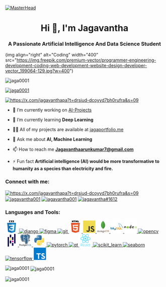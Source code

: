 [![MasterHead](https://developers.giphy.com/branch/master/static/api-c99e353f761d318322c853c03ebcf21b.gif)](https://github.com/jaga0001)

<h1 align="center">Hi 👋, I'm Jagavantha</h1>
<h3 align="center">A Passionate Artificial Intelligence And Data Science Student</h3>

(img align="right" alt="Coding" width="400" src="https://img.freepik.com/premium-vector/programmer-engineering-development-coding-web-development-website-design-developer-vector_199064-129.jpg?w=400")


<p align="left"> <img src="https://komarev.com/ghpvc/?username=jaga0001&label=Profile%20views&color=0e75b6&style=flat" alt="jaga0001" /> </p>

<p align="left"> <a href="https://github.com/ryo-ma/github-profile-trophy"><img src="https://github-profile-trophy.vercel.app/?username=jaga0001" alt="jaga0001" /></a> </p>

<p align="left"> <a href="https://twitter.com/https://x.com/jagavanthapa?t=drsiud-dcoyyd7bh0rufra&s=09" target="blank"><img src="https://img.shields.io/twitter/follow/https://x.com/jagavanthapa?t=drsiud-dcoyyd7bh0rufra&s=09?logo=twitter&style=for-the-badge" alt="https://x.com/jagavanthapa?t=drsiud-dcoyyd7bh0rufra&s=09" /></a> </p>

- 🔭 I’m currently working on [AI-Projects](github/Jaga00001/AI-Projects)

- 🌱 I’m currently learning **Deep Learning**

- 👨‍💻 All of my projects are available at [jagaportfolio.me](jagaportfolio.me)

- 💬 Ask me about **AI, Machine Learning**

- 📫 How to reach me **Jagavanthaarunkumar7@gmail.com**

- ⚡ Fun fact **Artificial intelligence (AI) would be more transformative to humanity as a species than electricity and fire.**

<h3 align="left">Connect with me:</h3>
<p align="left">
<a href="https://twitter.com/https://x.com/jagavanthapa?t=drsiud-dcoyyd7bh0rufra&s=09" target="blank"><img align="center" src="https://raw.githubusercontent.com/rahuldkjain/github-profile-readme-generator/master/src/images/icons/Social/twitter.svg" alt="https://x.com/jagavanthapa?t=drsiud-dcoyyd7bh0rufra&s=09" height="30" width="40" /></a>
<a href="https://linkedin.com/in/jagavantha001" target="blank"><img align="center" src="https://raw.githubusercontent.com/rahuldkjain/github-profile-readme-generator/master/src/images/icons/Social/linked-in-alt.svg" alt="jagavantha001" height="30" width="40" /></a>
<a href="https://instagram.com/jagavantha001" target="blank"><img align="center" src="https://raw.githubusercontent.com/rahuldkjain/github-profile-readme-generator/master/src/images/icons/Social/instagram.svg" alt="jagavantha001" height="30" width="40" /></a>
<a href="https://discord.gg/jagavantha#1612" target="blank"><img align="center" src="https://raw.githubusercontent.com/rahuldkjain/github-profile-readme-generator/master/src/images/icons/Social/discord.svg" alt="jagavantha#1612" height="30" width="40" /></a>
</p>

<h3 align="left">Languages and Tools:</h3>
<p align="left"> <a href="https://www.w3schools.com/css/" target="_blank" rel="noreferrer"> <img src="https://raw.githubusercontent.com/devicons/devicon/master/icons/css3/css3-original-wordmark.svg" alt="css3" width="40" height="40"/> </a> <a href="https://www.djangoproject.com/" target="_blank" rel="noreferrer"> <img src="https://cdn.worldvectorlogo.com/logos/django.svg" alt="django" width="40" height="40"/> </a> <a href="https://www.figma.com/" target="_blank" rel="noreferrer"> <img src="https://www.vectorlogo.zone/logos/figma/figma-icon.svg" alt="figma" width="40" height="40"/> </a> <a href="https://git-scm.com/" target="_blank" rel="noreferrer"> <img src="https://www.vectorlogo.zone/logos/git-scm/git-scm-icon.svg" alt="git" width="40" height="40"/> </a> <a href="https://www.w3.org/html/" target="_blank" rel="noreferrer"> <img src="https://raw.githubusercontent.com/devicons/devicon/master/icons/html5/html5-original-wordmark.svg" alt="html5" width="40" height="40"/> </a> <a href="https://developer.mozilla.org/en-US/docs/Web/JavaScript" target="_blank" rel="noreferrer"> <img src="https://raw.githubusercontent.com/devicons/devicon/master/icons/javascript/javascript-original.svg" alt="javascript" width="40" height="40"/> </a> <a href="https://www.mongodb.com/" target="_blank" rel="noreferrer"> <img src="https://raw.githubusercontent.com/devicons/devicon/master/icons/mongodb/mongodb-original-wordmark.svg" alt="mongodb" width="40" height="40"/> </a> <a href="https://www.mysql.com/" target="_blank" rel="noreferrer"> <img src="https://raw.githubusercontent.com/devicons/devicon/master/icons/mysql/mysql-original-wordmark.svg" alt="mysql" width="40" height="40"/> </a> <a href="https://nodejs.org" target="_blank" rel="noreferrer"> <img src="https://raw.githubusercontent.com/devicons/devicon/master/icons/nodejs/nodejs-original-wordmark.svg" alt="nodejs" width="40" height="40"/> </a> <a href="https://opencv.org/" target="_blank" rel="noreferrer"> <img src="https://www.vectorlogo.zone/logos/opencv/opencv-icon.svg" alt="opencv" width="40" height="40"/> </a> <a href="https://pandas.pydata.org/" target="_blank" rel="noreferrer"> <img src="https://raw.githubusercontent.com/devicons/devicon/2ae2a900d2f041da66e950e4d48052658d850630/icons/pandas/pandas-original.svg" alt="pandas" width="40" height="40"/> </a> <a href="https://www.postgresql.org" target="_blank" rel="noreferrer"> <img src="https://raw.githubusercontent.com/devicons/devicon/master/icons/postgresql/postgresql-original-wordmark.svg" alt="postgresql" width="40" height="40"/> </a> <a href="https://www.python.org" target="_blank" rel="noreferrer"> <img src="https://raw.githubusercontent.com/devicons/devicon/master/icons/python/python-original.svg" alt="python" width="40" height="40"/> </a> <a href="https://pytorch.org/" target="_blank" rel="noreferrer"> <img src="https://www.vectorlogo.zone/logos/pytorch/pytorch-icon.svg" alt="pytorch" width="40" height="40"/> </a> <a href="https://www.qt.io/" target="_blank" rel="noreferrer"> <img src="https://upload.wikimedia.org/wikipedia/commons/0/0b/Qt_logo_2016.svg" alt="qt" width="40" height="40"/> </a> <a href="https://reactjs.org/" target="_blank" rel="noreferrer"> <img src="https://raw.githubusercontent.com/devicons/devicon/master/icons/react/react-original-wordmark.svg" alt="react" width="40" height="40"/> </a> <a href="https://scikit-learn.org/" target="_blank" rel="noreferrer"> <img src="https://upload.wikimedia.org/wikipedia/commons/0/05/Scikit_learn_logo_small.svg" alt="scikit_learn" width="40" height="40"/> </a> <a href="https://seaborn.pydata.org/" target="_blank" rel="noreferrer"> <img src="https://seaborn.pydata.org/_images/logo-mark-lightbg.svg" alt="seaborn" width="40" height="40"/> </a> <a href="https://www.tensorflow.org" target="_blank" rel="noreferrer"> <img src="https://www.vectorlogo.zone/logos/tensorflow/tensorflow-icon.svg" alt="tensorflow" width="40" height="40"/> </a> <a href="https://www.typescriptlang.org/" target="_blank" rel="noreferrer"> <img src="https://raw.githubusercontent.com/devicons/devicon/master/icons/typescript/typescript-original.svg" alt="typescript" width="40" height="40"/> </a> </p>

<p><img align="left" src="https://github-readme-stats.vercel.app/api/top-langs?username=jaga0001&show_icons=true&locale=en&layout=compact" alt="jaga0001" /></p>

<p>&nbsp;<img align="center" src="https://github-readme-stats.vercel.app/api?username=jaga0001&show_icons=true&locale=en" alt="jaga0001" /></p>

<p><img align="center" src="https://github-readme-streak-stats.herokuapp.com/?user=jaga0001&" alt="jaga0001" /></p>

